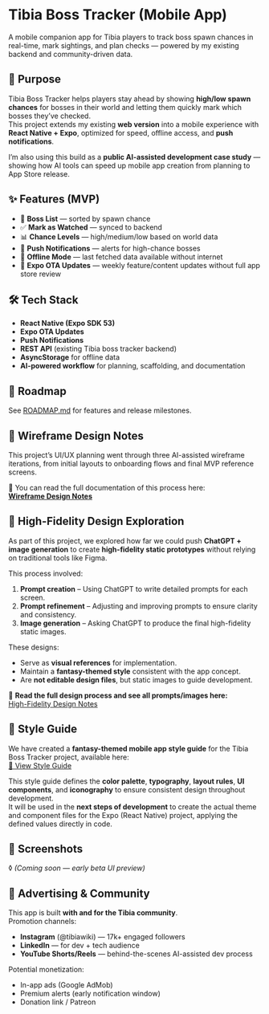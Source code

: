 # Tibia Boss Tracker (Mobile App)

A mobile companion app for Tibia players to track boss spawn chances in real-time, mark sightings, and plan checks — powered by my existing backend and community-driven data.

## 🎯 Purpose

Tibia Boss Tracker helps players stay ahead by showing **high/low spawn chances** for bosses in their world and letting them quickly mark which bosses they’ve checked.  
This project extends my existing **web version** into a mobile experience with **React Native + Expo**, optimized for speed, offline access, and **push notifications**.

I’m also using this build as a **public AI-assisted development case study** — showing how AI tools can speed up mobile app creation from planning to App Store release.

## ✨ Features (MVP)

- 📜 **Boss List** — sorted by spawn chance  
- ✅ **Mark as Watched** — synced to backend  
- 📊 **Chance Levels** — high/medium/low based on world data  
- 🔔 **Push Notifications** — alerts for high-chance bosses  
- 📶 **Offline Mode** — last fetched data available without internet  
- 🚀 **Expo OTA Updates** — weekly feature/content updates without full app store review

## 🛠 Tech Stack

- **React Native (Expo SDK 53)**  
- **Expo OTA Updates**  
- **Push Notifications**  
- **REST API** (existing Tibia boss tracker backend)  
- **AsyncStorage** for offline data  
- **AI-powered workflow** for planning, scaffolding, and documentation

## 🧩 Roadmap

See [ROADMAP.md](./docs/planning/ROADMAP.md) for features and release milestones.

## 🎨 Wireframe Design Notes

This project’s UI/UX planning went through three AI-assisted wireframe iterations, from initial layouts to onboarding flows and final MVP reference screens.

📄 You can read the full documentation of this process here:  
[**Wireframe Design Notes**](./docs/design/mid/WIREFRAME-DESIGN-NOTES.md)

## 🎨 High-Fidelity Design Exploration

As part of this project, we explored how far we could push **ChatGPT + image generation** to create **high-fidelity static prototypes** without relying on traditional tools like Figma.

This process involved:
1. **Prompt creation** – Using ChatGPT to write detailed prompts for each screen.
2. **Prompt refinement** – Adjusting and improving prompts to ensure clarity and consistency.
3. **Image generation** – Asking ChatGPT to produce the final high-fidelity static images.

These designs:
- Serve as **visual references** for implementation.
- Maintain a **fantasy-themed style** consistent with the app concept.
- Are **not editable design files**, but static images to guide development.

📄 **Read the full design process and see all prompts/images here:**  
[High-Fidelity Design Notes](docs/design/high/DESIGN-NOTES.md)

## 🎨 Style Guide

We have created a **fantasy-themed mobile app style guide** for the Tibia Boss Tracker project, available here:  
[📄 View Style Guide](./docs/design/STYLE-GUIDE.md)  

This style guide defines the **color palette**, **typography**, **layout rules**, **UI components**, and **iconography** to ensure consistent design throughout development.  
It will be used in the **next steps of development** to create the actual theme and component files for the Expo (React Native) project, applying the defined values directly in code.

## 📸 Screenshots
◊
*(Coming soon — early beta UI preview)*

## 📢 Advertising & Community

This app is built **with and for the Tibia community**.  
Promotion channels:
- **Instagram** (@tibiawiki) — 17k+ engaged followers
- **LinkedIn** — for dev + tech audience
- **YouTube Shorts/Reels** — behind-the-scenes AI-assisted dev process

Potential monetization:
- In-app ads (Google AdMob)  
- Premium alerts (early notification window)  
- Donation link / Patreon